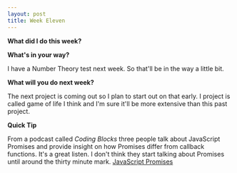 ```yaml
---
layout: post
title: Week Eleven
---
```


**What did I do this week?**


**What's in your way?**

I have a Number Theory test next week. So that'll be in the way a little bit.

**What will you do next week?**

The next project is coming out so I plan to start out on that early. I project is called game of life I think and I'm sure it'll be more extensive than this past project.

**Quick Tip**

From a podcast called _Coding Blocks_ three people talk about JavaScript Promises and provide insight on how Promises differ from callback functions. It's a great listen. I don't think they start talking about Promises until around the thirty minute mark.
[JavaScript Promises](https://play.google.com/music/m/Drgmmz2zonwf7akg5nlgotqxifa?t=Episode_31__Javascript_Promises_and_Beyond-Coding_Blocks__Software_and_Web_Programming__Security__Be)